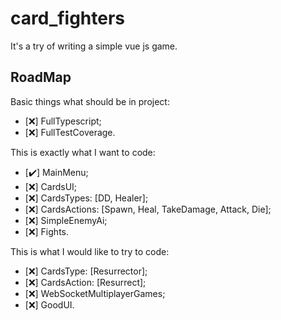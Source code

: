 # card_fighters
It's a try of writing a simple vue js game.

## RoadMap

Basic things what should be in project:

- [:x:] FullTypescript;
- [:x:] FullTestCoverage.

This is exactly what I want to code:

- [:heavy_check_mark:] MainMenu;
- [:x:] CardsUI;
- [:x:] CardsTypes: \[DD, Healer\];
- [:x:] CardsActions: \[Spawn, Heal, TakeDamage, Attack, Die\];
- [:x:] SimpleEnemyAi;
- [:x:] Fights.

This is what I would like to try to code:

- [:x:] CardsType: \[Resurrector\];
- [:x:] CardsAction: \[Resurrect\];
- [:x:] WebSocketMultiplayerGames;
- [:x:] GoodUI.
